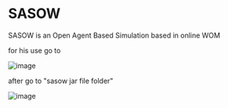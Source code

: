 # SASOW

SASOW is an Open Agent Based Simulation based in online WOM

for his use go to 

![image](https://user-images.githubusercontent.com/45185542/146490348-52d464dc-5200-4743-8229-9360e737551a.png)

after go to "sasow jar file folder"

![image](https://user-images.githubusercontent.com/45185542/146490408-a7198661-d745-43a0-8087-6e683f0bd8bc.png)

